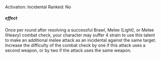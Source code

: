 Activation: Incidental
Ranked: No
##### effect
Once per round after resolving a successful
Brawl, Melee (Light), or Melee (Heavy)
combat check, your character may suffer 4
strain to use this talent to make an additional
melee attack as an incidental against the
same target. Increase the difficulty of the
combat check by one if this attack uses a
second weapon, or by two if the attack uses
the same weapon.